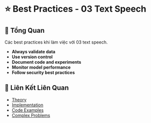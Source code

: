 # ⭐ Best Practices - 03 Text Speech

## 🎯 Tổng Quan

Các best practices khi làm việc với 03 text speech.

- **Always validate data**
- **Use version control**
- **Document code and experiments**
- **Monitor model performance**
- **Follow security best practices**

## 🔗 Liên Kết Liên Quan

- [Theory](./THEORY_03_text_speech.md)
- [Implementation](./IMPLEMENTATION_03_text_speech.md)
- [Code Examples](./CODE_EXAMPLES_03_text_speech.md)
- [Complex Problems](./COMPLEX_PROBLEMS.md)
